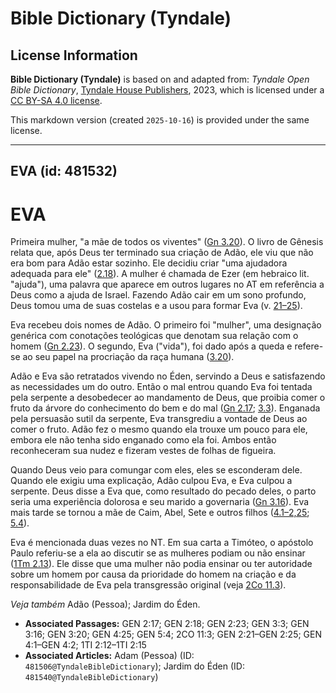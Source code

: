 # Bible Dictionary (Tyndale)

## License Information

**Bible Dictionary (Tyndale)** is based on and adapted from: _Tyndale Open Bible Dictionary_, [Tyndale House Publishers](https://tyndaleopenresources.com/), 2023, which is licensed under a [CC BY-SA 4.0 license](https://creativecommons.org/licenses/by-sa/4.0/legalcode.en).

This markdown version (created `2025-10-16`) is provided under the same license.



--------------------------------

## EVA (id: 481532)

EVA
===

Primeira mulher, "a mãe de todos os viventes" ([Gn 3\.20](https://ref.ly/Gen3:20)). O livro de Gênesis relata que, após Deus ter terminado sua criação de Adão, ele viu que não era bom para Adão estar sozinho. Ele decidiu criar "uma ajudadora adequada para ele" ([2\.18](https://ref.ly/Gen2:18)). A mulher é chamada de Ezer (em hebraico lit. "ajuda"), uma palavra que aparece em outros lugares no AT em referência a Deus como a ajuda de Israel. Fazendo Adão cair em um sono profundo, Deus tomou uma de suas costelas e a usou para formar Eva (v. [21–25](https://ref.ly/Gen2:21-Gen2:25)).

Eva recebeu dois nomes de Adão. O primeiro foi "mulher", uma designação genérica com conotações teológicas que denotam sua relação com o homem ([Gn 2\.23](https://ref.ly/Gen2:23)). O segundo, Eva ("vida"), foi dado após a queda e refere\-se ao seu papel na procriação da raça humana ([3\.20](https://ref.ly/Gen3:20)).

Adão e Eva são retratados vivendo no Éden, servindo a Deus e satisfazendo as necessidades um do outro. Então o mal entrou quando Eva foi tentada pela serpente a desobedecer ao mandamento de Deus, que proibia comer o fruto da árvore do conhecimento do bem e do mal ([Gn 2\.17](https://ref.ly/Gen2:17); [3\.3](https://ref.ly/Gen3:3)). Enganada pela persuasão sutil da serpente, Eva transgrediu a vontade de Deus ao comer o fruto. Adão fez o mesmo quando ela trouxe um pouco para ele, embora ele não tenha sido enganado como ela foi. Ambos então reconheceram sua nudez e fizeram vestes de folhas de figueira.

Quando Deus veio para comungar com eles, eles se esconderam dele. Quando ele exigiu uma explicação, Adão culpou Eva, e Eva culpou a serpente. Deus disse a Eva que, como resultado do pecado deles, o parto seria uma experiência dolorosa e seu marido a governaria ([Gn 3\.16](https://ref.ly/Gen3:16)). Eva mais tarde se tornou a mãe de Caim, Abel, Sete e outros filhos ([4\.1–2,25](https://ref.ly/Gen4:1-Gen4:2,Gen4:25); [5\.4](https://ref.ly/Gen5:4)).

Eva é mencionada duas vezes no NT. Em sua carta a Timóteo, o apóstolo Paulo referiu\-se a ela ao discutir se as mulheres podiam ou não ensinar ([1Tm 2\.13](https://ref.ly/1Tim2:13)). Ele disse que uma mulher não podia ensinar ou ter autoridade sobre um homem por causa da prioridade do homem na criação e da responsabilidade de Eva pela transgressão original (veja [2Co 11\.3](https://ref.ly/2Cor11:3)).

*Veja também* Adão (Pessoa); Jardim do Éden.

* **Associated Passages:** GEN 2:17; GEN 2:18; GEN 2:23; GEN 3:3; GEN 3:16; GEN 3:20; GEN 4:25; GEN 5:4; 2CO 11:3; GEN 2:21–GEN 2:25; GEN 4:1–GEN 4:2; 1TI 2:12–1TI 2:15
* **Associated Articles:** Adam (Pessoa) (ID: `481506@TyndaleBibleDictionary`); Jardim do Éden (ID: `481540@TyndaleBibleDictionary`)

